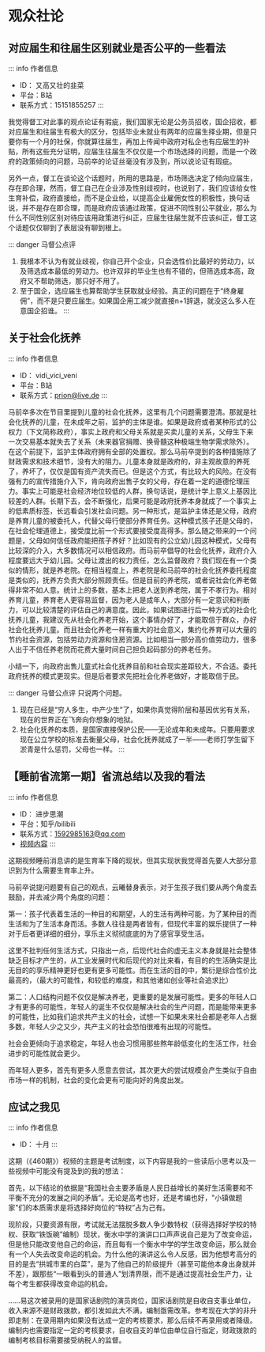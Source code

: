# 观众社论

## 对应届生和往届生区别就业是否公平的一些看法

::: info 作者信息
- ID： 又高又壮的韭菜
- 平台：B站
- 联系方式：15151855257
:::

我觉得督工对此事的观点论证有瑕疵，我们国家无论是公务员招收，国企招收，都对应届生和往届生有极大的区分，包括毕业未就业有两年的应届生择业期，但是只要你有一个月的社保，你就算往届生，再加上传闻中政府对私企也有应届生的补贴，所有这些充分证明，应届生往届生不仅仅是一个市场选择的问题，而是一个政府的政策倾向的问题，马前卒的论证丝毫没有涉及到，所以说论证有瑕疵。

另外一点，督工在谈论这个话题时，所用的思路是，市场筛选决定了倾向应届生，存在即合理，然而，督工自己在企业涉及性别歧视时，也说到了，我们应该给女性生育补偿，政府直接给，而不是企业给，以提高企业雇佣女性的积极性，换句话说，并不是存在即合理，而是政府应该通过政策，促进不同性别公平就业，那么为什么不同性别区别对待应该用政策进行纠正，应届生往届生就不应该纠正，督工这个话题仅仅聊到了表层没有聊到根上。

::: danger 马督公点评
1. 我根本不认为有就业歧视，你自己开个企业，只会选性价比最好的劳动力，以及筛选成本最低的劳动力。也许双非的毕业生也有不错的，但筛选成本高，政府又不帮助筛选，那只好不用了。
2. 至于国企，选应届生也算帮助学生获取就业经验。真正的问题在于“终身雇佣”，而不是只要应届生。如果国企用工减少就直接n+1辞退，就没这么多人在意国企招谁。
:::


## 关于社会化抚养

::: info 作者信息
- ID：  vidi_vici_veni
- 平台：B站
- 联系方式：prion@live.de
:::

马前卒多次在节目里提到儿童的社会化抚养，这里有几个问题需要澄清。那就是社会化抚养的儿童，在未成年之前，监护的主体是谁。如果是政府或者某种形式的公权力（下文简称政府），事实上政府和父母关系就是买卖儿童的关系，父母生下来一次交易基本就失去了关系（未来器官捐赠、换骨髓这种极端生物学需求除外）。在这个前提下，监护主体政府拥有全部的处置权。那么马前卒提到的各种措施除了财政需求和技术细节，没有大的阻力。儿童本身就是政府的，非主观故意的养死了，养坏了，仅仅是国有资产流失而已。但是这个方式，有比较大的风险。在没有强有力的宣传措施介入下，肯向政府出售子女的父母，存在着一定的道德伦理压力。事实上可能是社会经济地位较低的人群，换句话说，是统计学上意义上基因比较差的人群。长期下去，会不断强化，后果可能是政府抚养本身就成了一个事实上的低素质标签，长远看会引发社会问题。另一种形式，是监护主体还是父母，政府是养育儿童的被委托人，代替父母行使部分养育任务。这种模式孩子还是父母的，在社会伦理道德上，接受度比前一个形式要接受度高得多。那么随之带来的一个问题是，父母如何信任政府能把孩子养好？比如现有的公立幼儿园这种模式，父母有比较深的介入，大多数情况可以相信政府。而马前卒倡导的社会化抚养，政府介入程度要远大于幼儿园。父母让渡出的权力责任，怎么监督政府？我们现在有一个类似的情形，就是养老院。在相当程度上，养老院是和马前卒的社会化抚养委托程度是类似的，抚养方负责大部分照顾责任。但是目前的养老院，或者说社会化养老做得非常不如人意。统计上的多数，基本上把老人送到养老院，属于不孝行为。相对养育儿童，养育老人更容易监督，因为老人是成年人，大部分有一定意识和判断力，可以比较清楚的评估自己的满意度。因此，如果试图进行后一种方式的社会化抚养儿童，我建议先从社会化养老开始，这个事情办好了，才能取信于群众，办好社会化抚养儿童。而且社会化养老一样有重大的社会意义，集约化养育可以大量的节约社会资源，包括劳动力资源和住房资源。比如相当一部分高价值劳动力，很多人出于不信任养老院而花费大量时间自己担负起码部分的养老任务。

小结一下，向政府出售儿童式社会化抚养目前和社会现实差距较大，不合适。委托政府抚养的模式更现实。但是后者要求先把社会化养老做好，才能取信于民。

::: danger 马督公点评
只说两个问题。
1. 现在已经是“穷人多生，中产少生”了，如果你真觉得阶层和基因优劣有关系，现在的世界正在飞奔向你想象的地狱。
2. 社会化抚养的本质，是国家直接保护公民——无论成年和未成年。只要用要求现在公立学校的标准去衡量父母，社会化抚养就成了一半——老师打学生留下淤青是什么惩罚，父母也一样。
:::


## 【睡前省流第一期】省流总结以及我的看法

::: info 作者信息
- ID： 进步思潮
- 平台：知乎/bilibili
- 联系方式：1592985163@qq.com
- [视频内容](https://www.bilibili.com/video/BV15S4y1E7Ju)
:::

这期视频睡前消息讲的是生育率下降的现状，但其实现状我觉得首先要人大部分意识到为什么需要生育率上升。

马前卒说提问题要有自己的观点，云曦替身表示，对于生孩子我们要从两个角度去鼓励，并去减少两个角度的问题：

第一：孩子代表着生活的一种目的和期望，人的生活有两种可能，为了某种目的而生活和为了生活本身而活。多数人往往是两者皆有，但现代丰富的娱乐提供了一种对于后者更详细的细分，享乐主义彻彻底底的为了感官享受生活。

这里不批判任何生活方式，只指出一点，后现代社会的虚无主义本身就是社会整体缺乏目标才产生的，从工业发展时代和后现代的对比来看，有目的的生活确实是比无目的的享乐精神更好也更有更多可能性。而在生活的目的中，繁衍是综合性价比最高的，（最大的可能性，和较低的难度，和其他诸如创业等社会追求比）

第二：人口结构问题不仅仅是解决养老，更重要的是发展可能性。更多的年轻人口才有更多的可能性，年轻人的诞生不仅仅是解决社会的生产问题，而是能带来更多的可能性，比如我们追求共产主义的社会，试想一下如果未来社会都是老年人占据多数，年轻人少之又少，共产主义的社会恐怕很难有出现的可能性。

社会会更倾向于追求稳定，年轻人也会习惯用那些熬年龄低变化的生活工作，社会进步的可能性就会更少。

而年轻人更多，首先有更多人愿意去尝试，其次更大的尝试规模会产生类似于自由市场一样的机制，社会的变化会更有可能向好的角度出发。

## 应试之我见

::: info 作者信息
- ID： 十月
:::

这期（《460期》）视频的主题是考试制度，以下内容是我的一些读后小思考以及一些视频中可能没有提及到的我的想法：

首先，以下结论的依据是“我国社会主要矛盾是人民日益增长的美好生活需要和不平衡不充分的发展之间的矛盾”。无论是高考也好，还是考编也好，"小镇做题家"们的本质需求是将选择好岗位的“特权”占为己有。

现阶段，只要资源有限，考试就无法摆脱多数人争少数特权（获得选择好学校的特权、获取“铁饭碗”编制）现状，衡水中学的演讲口口声声说自己是为了改变命运，但是他只能改变他自己的命运，而且每有一个衡水中学的学生改变命运，那么就会有一个人失去改变命运的机会。为什么他的演讲这么令人反感，因为他想考高分的目的是去“拱城市里的白菜”，是为了他自己的阶级提升（甚至可能他本身出身就并不差），跟那些“一眼看到头的普通人”划清界限，而不是通过提高社会生产力，让每个考生都获得改变命运的机会。

……易这次被录用的是国家话剧院的演员岗位，国家话剧院是自收自支事业单位，收入来源不是财政拨款，都引发如此大不满，编制亟需改革。参考现在大学的非升即走制：在录用期内如果没有达成一定的考核要求，那么后续不再录用或者降级。编制内也需要指定一定的考核要求，自收自支的单位由单位自行指定，财政拨款的编制考核目标需要接受纳税人的监督。
